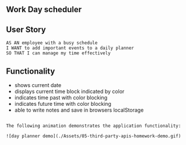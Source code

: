 ## Work Day scheduler
## User Story

```
AS AN employee with a busy schedule
I WANT to add important events to a daily planner
SO THAT I can manage my time effectively
```

## Functionality

  - shows current date
  - displays current time block indicated by color
  - indicates time past with color blocking
  - indicates future time with color blocking
  - able to write notes and save in browsers localStorage

```

The following animation demonstrates the application functionality:

![day planner demo](./Assets/05-third-party-apis-homework-demo.gif)


